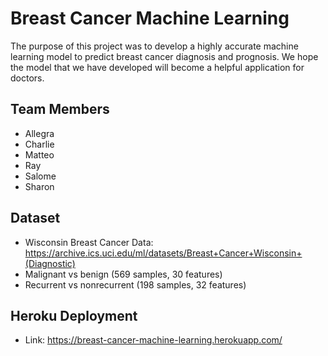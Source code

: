 # Breast Cancer Machine Learning 

The purpose of this project was to develop a highly accurate machine learning model to predict breast cancer diagnosis and prognosis. We hope the model that we have developed will become a helpful application for doctors. 

## Team Members
- Allegra  
- Charlie   
- Matteo    
- Ray   
- Salome    
- Sharon    

## Dataset
- Wisconsin Breast Cancer Data:  https://archive.ics.uci.edu/ml/datasets/Breast+Cancer+Wisconsin+(Diagnostic)
- Malignant vs benign (569 samples, 30 features)
- Recurrent vs nonrecurrent (198 samples, 32 features)

## Heroku Deployment 
- Link: https://breast-cancer-machine-learning.herokuapp.com/

